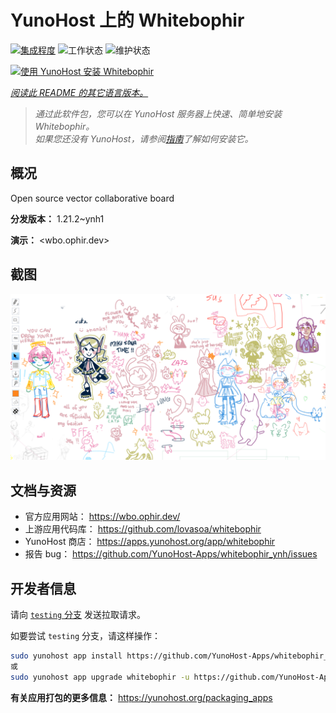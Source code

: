 <!--
注意：此 README 由 <https://github.com/YunoHost/apps/tree/master/tools/readme_generator> 自动生成
请勿手动编辑。
-->

# YunoHost 上的 Whitebophir

[![集成程度](https://dash.yunohost.org/integration/whitebophir.svg)](https://ci-apps.yunohost.org/ci/apps/whitebophir/) ![工作状态](https://ci-apps.yunohost.org/ci/badges/whitebophir.status.svg) ![维护状态](https://ci-apps.yunohost.org/ci/badges/whitebophir.maintain.svg)

[![使用 YunoHost 安装 Whitebophir](https://install-app.yunohost.org/install-with-yunohost.svg)](https://install-app.yunohost.org/?app=whitebophir)

*[阅读此 README 的其它语言版本。](./ALL_README.md)*

> *通过此软件包，您可以在 YunoHost 服务器上快速、简单地安装 Whitebophir。*  
> *如果您还没有 YunoHost，请参阅[指南](https://yunohost.org/install)了解如何安装它。*

## 概况

Open source vector collaborative board

**分发版本：** 1.21.2~ynh1

**演示：** <wbo.ophir.dev>

## 截图

![Whitebophir 的截图](./doc/screenshots/screenshots.png)

## 文档与资源

- 官方应用网站： <https://wbo.ophir.dev/>
- 上游应用代码库： <https://github.com/lovasoa/whitebophir>
- YunoHost 商店： <https://apps.yunohost.org/app/whitebophir>
- 报告 bug： <https://github.com/YunoHost-Apps/whitebophir_ynh/issues>

## 开发者信息

请向 [`testing` 分支](https://github.com/YunoHost-Apps/whitebophir_ynh/tree/testing) 发送拉取请求。

如要尝试 `testing` 分支，请这样操作：

```bash
sudo yunohost app install https://github.com/YunoHost-Apps/whitebophir_ynh/tree/testing --debug
或
sudo yunohost app upgrade whitebophir -u https://github.com/YunoHost-Apps/whitebophir_ynh/tree/testing --debug
```

**有关应用打包的更多信息：** <https://yunohost.org/packaging_apps>
